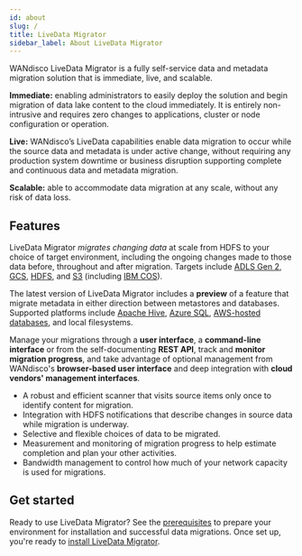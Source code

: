 ```yaml
---
id: about
slug: /
title: LiveData Migrator
sidebar_label: About LiveData Migrator
---
```


WANdisco LiveData Migrator is a fully self-service data and metadata migration solution that is immediate, live, and scalable.

**Immediate:** enabling administrators to easily deploy the solution and begin migration of data lake content to the cloud immediately. It is entirely non-intrusive and requires zero changes to applications, cluster or node configuration or operation.

**Live:** WANdisco’s LiveData capabilities enable data migration to occur while the source data and metadata is under active change, without requiring any production system downtime or business disruption supporting complete and continuous data and metadata migration.

**Scalable:** able to accommodate data migration at any scale, without any risk of data loss.

## Features

LiveData Migrator _migrates changing data_ at scale from HDFS to your choice of target environment, including the ongoing changes made to those data before, throughout and after migration. Targets include  [ADLS Gen 2](https://docs.microsoft.com/en-us/azure/storage/blobs/data-lake-storage-introduction), [GCS](https://cloud.google.com/storage), [HDFS](https://hadoop.apache.org/docs/current/hadoop-project-dist/hadoop-hdfs/HdfsDesign.html), and [S3](https://hadoop.apache.org/docs/current/hadoop-aws/tools/hadoop-aws/index.html) (including [IBM COS](https://cloud.ibm.com/docs/cloud-object-storage?topic=cloud-object-storage-getting-started-cloud-object-storage)).

The latest version of LiveData Migrator includes a **preview** of a feature that migrate metadata in either direction between metastores and databases. Supported platforms include [Apache Hive](https://cwiki.apache.org/confluence/display/Hive/Home), [Azure SQL](https://docs.microsoft.com/en-gb/azure/azure-sql/azure-sql-iaas-vs-paas-what-is-overview), [AWS-hosted databases](https://docs.aws.amazon.com/whitepapers/latest/aws-overview/database.html), and local filesystems.

Manage your migrations through a **user interface**, a **command-line interface** or from the self-documenting **REST API**, track and **monitor migration progress**, and take advantage of optional management from WANdisco's **browser-based user interface** and deep integration with **cloud vendors' management interfaces**.

- A robust and efficient scanner that visits source items only once to identify content for migration.
- Integration with HDFS notifications that describe changes in source data while migration is  underway.
- Selective and flexible choices of data to be migrated.
- Measurement and monitoring of migration progress to help estimate completion and plan your other activities.
- Bandwidth management to control how much of your network capacity is used for migrations.

## Get started

Ready to use LiveData Migrator? See the [prerequisites](./installation.md#prerequisites) to prepare your environment for installation and successful data migrations. Once set up, you're ready to [install LiveData Migrator](./installation.md).
